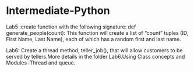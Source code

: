 # Intermediate-Python

Lab5 :create function with the following signature: def generate_people(count):
This function will create a list of “count” tuples (ID, First Name, Last Name), each of which has a random first and last name.

Lab6: Create a thread method, teller_job(), that will allow customers to be served by tellers.More details in the folder Lab6.Using Class concepts and
 Modules :Thread and queue.
